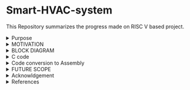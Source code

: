 # Smart-HVAC-system

This Repository summarizes the progress made on RISC V based project.

<details>
  <summary>
    Purpose
  </summary>
  Heating, Ventilation, and Air Conditioning (HVAC) systems are essential in various applications where maintaining optimal indoor environmental conditions is crucial for comfort, health, or process requirements. 

This Project focusses on smart HVAC systems that are installed in cars which will ensure a temperature and moisture control inside the vehicle using DHT11 temperature and moisture sensor. It is Effective as well as economically feasible. The output of the sensor will act as the input for RISC V which will be help us to roll off the window and Switch on the HVAC system even if the people are not around. These are useful when the car is either parked on outdoors during the day time or if there is humidity out. These are essential in various environments for several reasons:

**1. Comfort:**

Temperature Control: HVAC systems regulate indoor temperatures, ensuring occupants are comfortable regardless of external weather conditions.
Humidity Control: HVAC systems maintain optimal humidity levels, preventing discomfort caused by dry or excessively humid air.

**2. Health and Safety:**

Air Quality: HVAC systems filter and circulate air, removing pollutants, allergens, and contaminants. This is crucial for indoor air quality, especially in buildings with limited natural ventilation.
Disease Control: Proper ventilation and air exchange help reduce the spread of airborne diseases by diluting and exhausting contaminants.

**3. Energy Efficiency:**
Energy Conservation: HVAC systems are designed to be energy-efficient, reducing overall energy consumption in buildings.
Temperature Zoning: HVAC systems can be designed with zoning capabilities, allowing specific areas to be heated or cooled as needed, conserving energy in unoccupied spaces.

In summary, HVAC systems are essential for ensuring human comfort, health, safety, and the efficient operation of buildings and various industrial processes. They are designed to address a wide range of environmental and operational needs in diverse settings.
  
</details>

<details>
  <summary>
    MOTIVATION
  </summary>
  This Project focusses on creating a  smart HVAC system in cars. The development and integration of HVAC (Heating, Ventilation, and Air Conditioning) systems in cars are driven by several important factors, all aimed at enhancing the comfort, safety, and overall driving experience for passengers and drivers:

  **1. Passenger Comfort:**
  
 (a) Temperature Control: HVAC systems allow passengers to maintain a comfortable temperature inside the car, regardless of the weather conditions outside. This is especially important during extreme heat or cold.
(b) Humidity Control: Proper ventilation helps control humidity levels, preventing the feeling of stickiness and discomfort inside the vehicle.

**2. Driver Comfort and Safety:**

(a) Fog and Defrosting: HVAC systems are crucial for defrosting windows during cold weather. They also help prevent fogging, ensuring optimal visibility for the driver, which is essential for safe driving.
(b) Dehumidification: HVAC systems dehumidify the air, preventing the buildup of condensation inside the vehicle. This is especially important in preventing fogging on windows.
Occupant Focus: Comfortable passengers are less likely to distract the driver, contributing to overall road safety.

**3. Health and Well-being:**

Comfortable Journey: A comfortable temperature and clean air contribute to reduced stress during travel, enhancing the overall well-being of passengers.
Preventing Overheating: In hot weather, an efficient air conditioning system prevents passengers, especially children and the elderly, from overheating, which can be dangerous.

**4. Market Demand and Competitiveness:**

Consumer Expectations: Modern consumers expect a high level of comfort and convenience in their vehicles. HVAC systems have become a standard feature in most vehicles to meet these expectations.
Competitive Advantage: Car manufacturers compete based on the features and comfort they offer. A well-designed HVAC system adds value to the vehicle and can be a competitive advantage in the market.

**5. Vehicle Functionality:**

Demands of Modern Vehicles: Modern vehicles often come with electronic systems and gadgets that generate heat. Efficient HVAC systems help dissipate this heat, ensuring the proper functioning of these components.
Battery Cooling: In electric and hybrid vehicles, HVAC systems are used to cool batteries, ensuring they operate within the optimal temperature range.

**6. Regulatory Compliance:**

Emission Regulations: Regulations and standards often mandate the use of HVAC systems to control emissions and ensure efficient fuel consumption.
Safety Regulations: Proper defrosting and demisting are essential for compliance with safety regulations, ensuring visibility is not compromised.
In summary, the integration of HVAC systems in cars is driven by the need to provide comfort, safety, and well-being for passengers and drivers. Meeting consumer expectations, ensuring safety compliance, and staying competitive in the market are significant motivators for car manufacturers to invest in advanced and efficient HVAC technologies.

</details>
<details>
  <summary>
    BLOCK DIAGRAM
  </summary>
  
![WhatsApp Image 2023-10-10 at 19 18 57](https://github.com/Vartika-iiitb/Smart-HVAC-system/assets/140998716/5ea4909d-0650-4f72-9b06-aafc581a5e83)

</details>
<details>
  <summary>
    C code
  </summary>
	
  ```
  int main() {
    int temp_sensor;      // bit 0
    int car_window_motor;//bit 1 & 2
    int AC;//bit 3
    int mask;

    

    while (1) {
        
	asm volatile(
	    	"andi %0, x30, 1\n\t"
	    	:"=r"(temp_sensor)
	    	:
	    	:
	    	);
        if (temp_sensor == 1 && AC==0) { // temperature more than threshold, Roll off the windows and turn on AC
            //motor=2 makes roll up windows
            car_window_motor=2;//10 is one direction
            
            mask = 0xFFFFFFF9;
            asm volatile(
	    "and x30, x30, %1\n\t"
	    "or x30, x30, %0\n\t"
	    :
	    :"r"(car_window_motor),"r"(mask)
	    :"x30"
	    );
            
            
            //on AC
            AC=1;
            mask = 0xFFFFFFF7;
            asm volatile(
	    "and x30, x30, %1\n\t"
	    "or x30, x30, %0\n\t"
	    :
	    :"r"(AC),"r"(mask)
	    :"x30"
	    );
        }
        else if (temp_sensor == 0 && AC==1)
        { // temperature less than threshold roll down windows & AC is off
           
              //motor=1 makes roll down windows
            car_window_motor=1;//01 is opposite direction
            
            mask = 0xFFFFFFF9;
            asm volatile(
	    "and x30, x30, %1\n\t"
	    "or x30, x30, %0\n\t"
	    :
	    :"r"(car_window_motor),"r"(mask)
	    :"x30"
	    );
            
            
            //on AC
            AC=0;
            mask = 0xFFFFFFF7;
            asm volatile(
	    "and x30, x30, %1\n\t"
	    "or x30, x30, %0\n\t"
	    :
	    :"r"(AC),"r"(mask)
	    :"x30"
	    );
        }

       
    }

    return 0;
}
```

</details>

<details>

  <summary>
    Code conversion to Assembly
  </summary>

```
  
  output.o:     file format elf32-littleriscv


Disassembly of section .text:

00010074 <main>:
   10074:	fe010113          	add	sp,sp,-32
   10078:	00812e23          	sw	s0,28(sp)
   1007c:	02010413          	add	s0,sp,32
   10080:	001f7793          	and	a5,t5,1
   10084:	fef42423          	sw	a5,-24(s0)
   10088:	fe842703          	lw	a4,-24(s0)
   1008c:	00100793          	li	a5,1
   10090:	04f71863          	bne	a4,a5,100e0 <main+0x6c>
   10094:	fec42783          	lw	a5,-20(s0)
   10098:	04079463          	bnez	a5,100e0 <main+0x6c>
   1009c:	00200793          	li	a5,2
   100a0:	fef42223          	sw	a5,-28(s0)
   100a4:	ff900793          	li	a5,-7
   100a8:	fef42023          	sw	a5,-32(s0)
   100ac:	fe442783          	lw	a5,-28(s0)
   100b0:	fe042703          	lw	a4,-32(s0)
   100b4:	00ef7f33          	and	t5,t5,a4
   100b8:	00ff6f33          	or	t5,t5,a5
   100bc:	00100793          	li	a5,1
   100c0:	fef42623          	sw	a5,-20(s0)
   100c4:	ff700793          	li	a5,-9
   100c8:	fef42023          	sw	a5,-32(s0)
   100cc:	fec42783          	lw	a5,-20(s0)
   100d0:	fe042703          	lw	a4,-32(s0)
   100d4:	00ef7f33          	and	t5,t5,a4
   100d8:	00ff6f33          	or	t5,t5,a5
   100dc:	0540006f          	j	10130 <main+0xbc>
   100e0:	fe842783          	lw	a5,-24(s0)
   100e4:	f8079ee3          	bnez	a5,10080 <main+0xc>
   100e8:	fec42703          	lw	a4,-20(s0)
   100ec:	00100793          	li	a5,1
   100f0:	f8f718e3          	bne	a4,a5,10080 <main+0xc>
   100f4:	00100793          	li	a5,1
   100f8:	fef42223          	sw	a5,-28(s0)
   100fc:	ff900793          	li	a5,-7
   10100:	fef42023          	sw	a5,-32(s0)
   10104:	fe442783          	lw	a5,-28(s0)
   10108:	fe042703          	lw	a4,-32(s0)
   1010c:	00ef7f33          	and	t5,t5,a4
   10110:	00ff6f33          	or	t5,t5,a5
   10114:	fe042623          	sw	zero,-20(s0)
   10118:	ff700793          	li	a5,-9
   1011c:	fef42023          	sw	a5,-32(s0)
   10120:	fec42783          	lw	a5,-20(s0)
   10124:	fe042703          	lw	a4,-32(s0)
   10128:	00ef7f33          	and	t5,t5,a4
   1012c:	00ff6f33          	or	t5,t5,a5
   10130:	f51ff06f          	j	10080 <main+0xc>
   
   ```

![diff instru](https://github.com/Vartika-iiitb/Smart-HVAC-system/assets/140998716/afc21576-9b60-48fe-a481-0aa8330b8bdb)
```
Number of different instructions: 9
List of different instructions:
li
sw
or
bne
bnez
lw
and
j
add
```
The compiled output of the C program has been shown below.

![tbovartika](https://github.com/Vartika-iiitb/Smart-HVAC-system/assets/140998716/792b1945-8da1-4bab-8915-3f00e0041b04)

</details>


<details>
  <summary>
    FUTURE SCOPE
  </summary>
  
 * To develop a user-friendly interface accessible via a mobile app, web dashboard or both.
 * It include features like real time temperature monitoring, Scheduling and remote control.
 * Implement Machine Learning algorithms
 
</details>

<details>
<summary>
Acknowldgement
</summary>

* I would sincerely like to thank Mr. Kunal Ghosh, Co founder of VLSI System Design Corp. Pvt. Ltd. for his consistent support and guidance throughout this task.
* Bhargav, Colleague at IIITB
</details>

<details>
<summary>
References
</summary>
	
 * https://github.com/SakethGajawada/RISCV-GNU
 * https://github.com/kunalg123
 * https://www.vsdiat.com/
</details>



